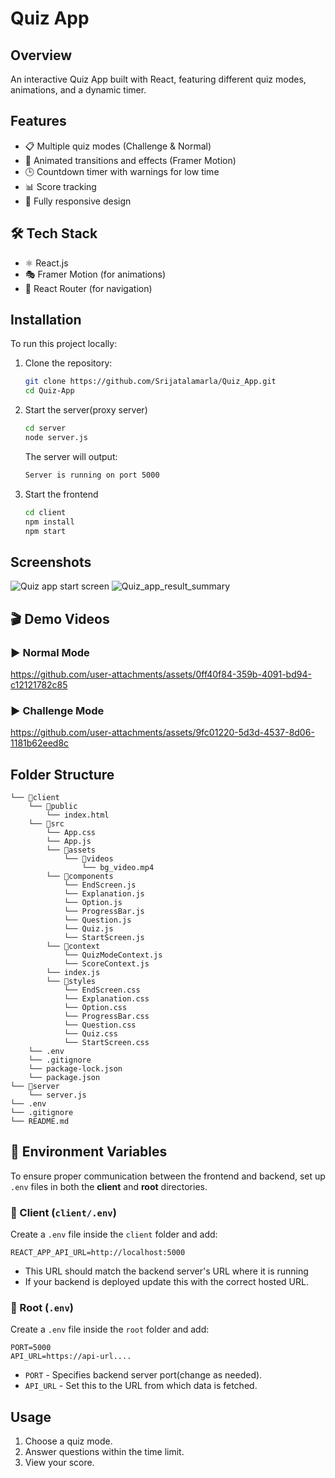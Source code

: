 # Quiz App

## Overview
An interactive Quiz App built with React, featuring different quiz modes, animations, and a dynamic timer.

## Features
- 📋 Multiple quiz modes (Challenge & Normal)
- 🎨 Animated transitions and effects (Framer Motion)
- 🕒 Countdown timer with warnings for low time
- 📊 Score tracking
- 📱 Fully responsive design

## 🛠 Tech Stack
- ⚛️ React.js
- 🎭 Framer Motion (for animations)
- 🔗 React Router (for navigation)

## Installation
To run this project locally:

1. Clone the repository:
   ```sh
   git clone https://github.com/Srijatalamarla/Quiz_App.git
   cd Quiz-App
   ```
2. Start the server(proxy server)
    ```sh
    cd server
    node server.js
    ```
    The server will output:
   ```sh
   Server is running on port 5000
   ```
   
3. Start the frontend
    ```sh
    cd client
    npm install
    npm start
    ```

## Screenshots
![Quiz app start screen](https://github.com/user-attachments/assets/e76f5092-d18c-4066-9a86-1831b4d93fd8)
![Quiz_app_result_summary](https://github.com/user-attachments/assets/75c6febc-f862-4a21-a77b-cfc1f86551b9)


## 🎬 Demo Videos

### ▶️ Normal Mode
https://github.com/user-attachments/assets/0ff40f84-359b-4091-bd94-c12121782c85



### ▶️ Challenge Mode
https://github.com/user-attachments/assets/9fc01220-5d3d-4537-8d06-1181b62eed8c



## Folder Structure

```
└── 📁client
    └── 📁public
        └── index.html
    └── 📁src
        └── App.css
        └── App.js
        └── 📁assets
            └── 📁videos
                └── bg_video.mp4
        └── 📁components
            └── EndScreen.js
            └── Explanation.js
            └── Option.js
            └── ProgressBar.js
            └── Question.js
            └── Quiz.js
            └── StartScreen.js
        └── 📁context
            └── QuizModeContext.js
            └── ScoreContext.js
        └── index.js
        └── 📁styles
            └── EndScreen.css
            └── Explanation.css
            └── Option.css
            └── ProgressBar.css
            └── Question.css
            └── Quiz.css
            └── StartScreen.css
    └── .env
    └── .gitignore
    └── package-lock.json
    └── package.json
└── 📁server
    └── server.js
└── .env
└── .gitignore
└── README.md
```


## 🔧 Environment Variables

To ensure proper communication between the frontend and backend, set up `.env` files in both the **client** and **root** directories.

### 📂 Client (`client/.env`)
Create a `.env` file inside the `client` folder and add:

```env
REACT_APP_API_URL=http://localhost:5000
```

- This URL should match the backend server's URL where it is running
- If your backend is deployed update this with the correct hosted URL.

### 📂 Root (`.env`)
Create a `.env` file inside the `root` folder and add:

```env
PORT=5000
API_URL=https://api-url....
```

- `PORT` - Specifies backend server port(change as needed).
- `API_URL` - Set this to the URL from which data is fetched.

## Usage
1. Choose a quiz mode.
2. Answer questions within the time limit.
3. View your score.
